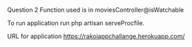 Question 2 
Function used is in moviesController@isWatchable


To run application run php artisan serveProcfile.

URL for application https://rakoiappchallange.herokuapp.com/